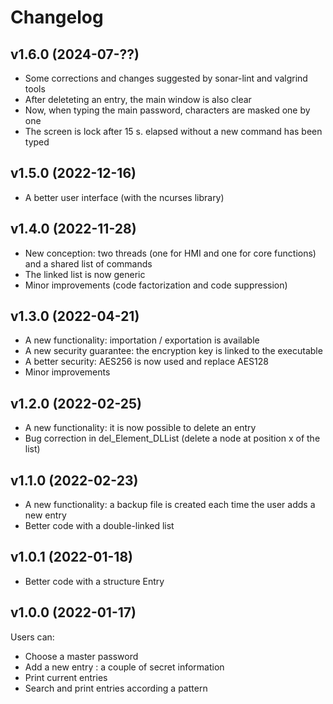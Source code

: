 Changelog
=========

v1.6.0 (2024-07-??)
-------------------

- Some corrections and changes suggested by sonar-lint and valgrind tools
- After deleteting an entry, the main window is also clear
- Now, when typing the main password, characters are masked one by one
- The screen is lock after 15 s. elapsed without a new command has been typed

v1.5.0 (2022-12-16)
-------------------

- A better user interface (with the ncurses library)

v1.4.0 (2022-11-28)
-------------------

- New conception: two threads (one for HMI and one for core functions) and a shared list of commands 
- The linked list is now generic
- Minor improvements (code factorization and code suppression)

v1.3.0 (2022-04-21)
-------------------

- A new functionality: importation / exportation is available
- A new security guarantee: the encryption key is linked to the executable
- A better security: AES256 is now used and replace AES128
- Minor improvements

v1.2.0 (2022-02-25)
-------------------

- A new functionality: it is now possible to delete an entry
- Bug correction in del_Element_DLList (delete a node at position x of the list)

v1.1.0 (2022-02-23)
-------------------

- A new functionality: a backup file is created each time the user adds a new entry
- Better code with a double-linked list

v1.0.1 (2022-01-18)
-------------------

- Better code with a structure Entry

v1.0.0 (2022-01-17)
-------------------

Users can:
- Choose a master password
- Add a new entry : a couple of secret information
- Print current entries
- Search and print entries according a pattern